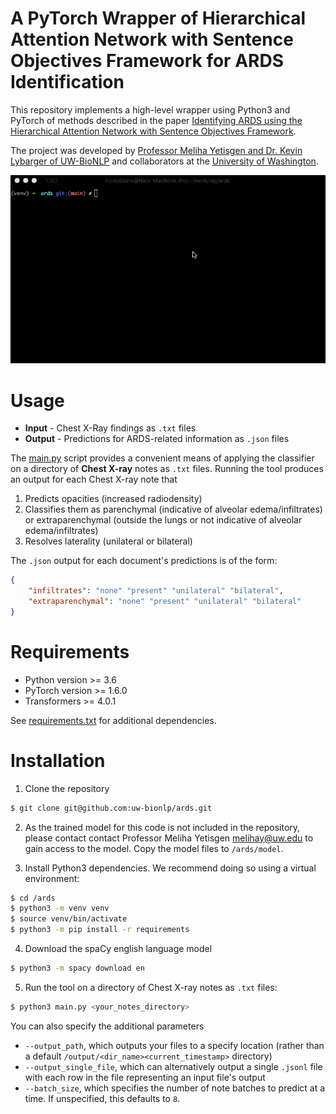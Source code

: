 # A PyTorch Wrapper of Hierarchical Attention Network with Sentence Objectives Framework for ARDS Identification
This repository implements a high-level wrapper using Python3 and PyTorch of methods described in the paper [Identifying ARDS using the Hierarchical Attention Network with Sentence Objectives Framework](https://arxiv.org/abs/2103.06352). 

The project was developed by [Professor Meliha Yetisgen and Dr. Kevin Lybarger of UW-BioNLP](http://depts.washington.edu/bionlp/index.html?people) and collaborators at the [University of Washington](http://www.washington.edu/).

<p align="center"><img src="docs/ards_demo.gif"></p>

# Usage
- **Input** - Chest X-Ray findings as `.txt` files
- **Output** - Predictions for ARDS-related information as `.json` files

The [main.py](main.py) script provides a convenient means of applying the classifier on a directory of **Chest X-ray** notes as `.txt` files. Running the tool produces an output for each Chest X-ray note that 
1. Predicts opacities (increased radiodensity) 
2. Classifies them as parenchymal (indicative of alveolar edema/infiltrates) or extraparenchymal (outside the lungs or not indicative of alveolar edema/infiltrates) 
3. Resolves laterality (unilateral or bilateral)

The `.json` output for each document's predictions is of the form:

```json
{
    "infiltrates": "none" "present" "unilateral" "bilateral",
    "extraparenchymal": "none" "present" "unilateral" "bilateral"
}
```

# Requirements
 - Python version >= 3.6
 - PyTorch version >= 1.6.0
 - Transformers >= 4.0.1

 See [requirements.txt](requirements.txt) for additional dependencies.

# Installation
1. Clone the repository

```sh
$ git clone git@github.com:uw-bionlp/ards.git
```

2. As the trained model for this code is not included in the repository, please contact contact Professor Meliha Yetisgen [melihay@uw.edu](mailto:melihay@uw.edu) to gain access to the model. Copy the model files to `/ards/model`.

3. Install Python3 dependencies. We recommend doing so using a virtual environment:

```sh
$ cd /ards
$ python3 -m venv venv
$ source venv/bin/activate
$ python3 -m pip install -r requirements
```

4. Download the spaCy english language model

```sh
$ python3 -m spacy download en
```

5. Run the tool on a directory of Chest X-ray notes as `.txt` files:

```sh
$ python3 main.py <your_notes_directory>
```

You can also specify the additional parameters
- `--output_path`, which outputs your files to a specify location (rather than a default `/output/<dir_name><current_timestamp>` directory)
- `--output_single_file`, which can alternatively output a single `.jsonl` file with each row in the file representing an input file's output
- `--batch_size`, which specifies the number of note batches to predict at a time. If unspecified, this defaults to `8`.